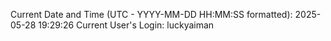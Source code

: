 Current Date and Time (UTC - YYYY-MM-DD HH:MM:SS formatted): 2025-05-28 19:29:26
Current User's Login: luckyaiman

